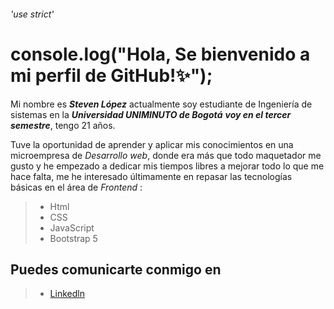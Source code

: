 ###### 'use strict'
# console.log("Hola, Se bienvenido a mi perfil de GitHub!:sparkles:");


Mi nombre es ***Steven López*** actualmente soy estudiante de Ingeniería de sistemas en la ***Universidad UNIMINUTO de Bogotá*** ***voy en el tercer semestre***, tengo 21 años. 

Tuve la oportunidad de aprender y aplicar mis conocimientos en una microempresa de *Desarrollo web*, donde era más que todo maquetador me gusto y he empezado a
dedicar mis tiempos libres a mejorar todo lo que me hace falta, me he interesado últimamente en repasar las tecnologías básicas en el área de *Frontend* :

> * Html
> * CSS
> * JavaScript
> * Bootstrap 5

## Puedes comunicarte conmigo en

> * [Linkedln](https://www.linkedin.com/in/contact-stevenxyn/)










